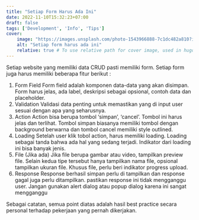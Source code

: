 ```yaml
---
title: "Setiap Form Harus Ada Ini"
date: 2022-11-10T15:32:23+07:00
draft: false
tags: ['Development', 'Info', 'Tips']
cover:
    image: "https://images.unsplash.com/photo-1543966888-7c1dc482a810?ixlib=rb-4.0.3&ixid=MnwxMjA3fDB8MHxwaG90by1wYWdlfHx8fGVufDB8fHx8&auto=format&fit=crop&w=1506&q=80"
    alt: "Setiap form harus ada ini"
    relative: true # To use relative path for cover image, used in hugo Page-bundles
---
```


Setiap website yang memiliki data CRUD pasti memiliki form. Setiap form juga harus memiliki beberapa fitur berikut :

1. Form Field
  Form field adalah komponen data-data yang akan disimpan. Form harus jelas, ada label, deskripsi sebagai opsional, contoh data dan placeholder.
2. Validation
  Validasi data penting untuk memastikan yang di input user sesuai dengan apa yang seharusnya.
3. Action
  Action bisa berupa tombol ‘simpan’, ‘cancel’. Tombol ini harus jelas dan terlihat. Tombol simpan biasanya memiliki tombol dengan background berwarna dan tombol cancel memiliki style outlined.
4. Loading
  Setelah user klik tobol action, harus memiliki loading. Loading sebagai tanda bahwa ada hal yang sedang terjadi. Indikator dari loading ini bisa banyak jenis.
5. File (Jika ada)
  Jika file berupa gambar atau video, tampilkan preview file. Selain kedua tipe tersebut hanya tampilkan nama file, opsional tampilkan ukuran file. Khusus file, perlu beri indikator progress upload.
6.  Response
  Response berhasil simpan perlu di tampilkan dan response gagal juga perlu ditampilkan. pastikan response ini tidak mengganggu user. Jangan gunakan alert dialog atau popup dialog karena ini sangat mengganggu

Sebagai catatan, semua point diatas adalah hasil best practice secara personal terhadap pekerjaan yang pernah dikerjakan.